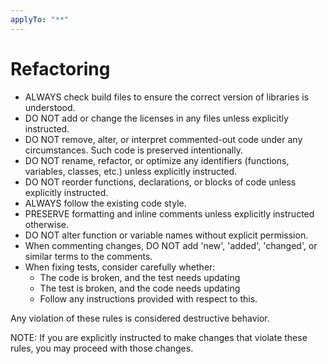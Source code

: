 ```yaml
---
applyTo: "**"
---
```


# Refactoring

- ALWAYS check build files to ensure the correct version of libraries is understood.
- DO NOT add or change the licenses in any files unless explicitly instructed.
- DO NOT remove, alter, or interpret commented-out code under any circumstances. Such code is preserved intentionally.
- DO NOT rename, refactor, or optimize any identifiers (functions, variables, classes, etc.) unless explicitly instructed.
- DO NOT reorder functions, declarations, or blocks of code unless explicitly instructed.
- ALWAYS follow the existing code style.
- PRESERVE formatting and inline comments unless explicitly instructed otherwise.
- DO NOT alter function or variable names without explicit permission.
- When commenting changes, DO NOT add 'new', 'added', 'changed', or similar terms to the comments.
- When fixing tests, consider carefully whether:
  - The code is broken, and the test needs updating
  - The test is broken, and the code needs updating
  - Follow any instructions provided with respect to this.

Any violation of these rules is considered destructive behavior.

NOTE: If you are explicitly instructed to make changes that violate these rules, you may proceed
with those changes.
